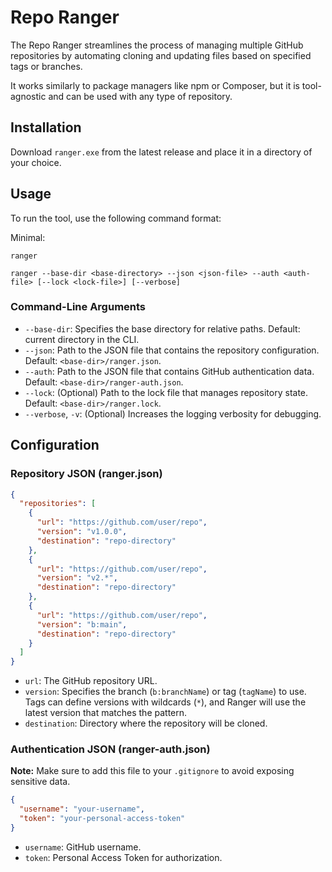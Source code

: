 # Repo Ranger

The Repo Ranger streamlines the process of managing multiple GitHub repositories by automating cloning and updating files based on specified tags or branches.

It works similarly to package managers like npm or Composer, but it is tool-agnostic and can be used with any type of repository.

## Installation

Download ```ranger.exe``` from the latest release and place it in a directory of your choice.

## Usage

To run the tool, use the following command format:

Minimal:

```shell
ranger
```

```shell
ranger --base-dir <base-directory> --json <json-file> --auth <auth-file> [--lock <lock-file>] [--verbose]
```

### Command-Line Arguments

- `--base-dir`: Specifies the base directory for relative paths. Default: current directory in the CLI.
- `--json`: Path to the JSON file that contains the repository configuration. Default: `<base-dir>/ranger.json`.
- `--auth`: Path to the JSON file that contains GitHub authentication data. Default: `<base-dir>/ranger-auth.json`.
- `--lock`: (Optional) Path to the lock file that manages repository state. Default: `<base-dir>/ranger.lock`.
- `--verbose`, `-v`: (Optional) Increases the logging verbosity for debugging.

## Configuration

### Repository JSON (ranger.json)

```json
{
  "repositories": [
    {
      "url": "https://github.com/user/repo",
      "version": "v1.0.0",
      "destination": "repo-directory"
    },
    {
      "url": "https://github.com/user/repo",
      "version": "v2.*",
      "destination": "repo-directory"
    },
    {
      "url": "https://github.com/user/repo",
      "version": "b:main",
      "destination": "repo-directory"
    }
  ]
}
```

- `url`: The GitHub repository URL.
- `version`: Specifies the branch (`b:branchName`) or tag (`tagName`) to use. Tags can define versions with wildcards (`*`), and Ranger will use the latest version that matches the pattern.
- `destination`: Directory where the repository will be cloned.

### Authentication JSON (ranger-auth.json)

**Note:** Make sure to add this file to your `.gitignore` to avoid exposing sensitive data.

```json
{
  "username": "your-username",
  "token": "your-personal-access-token"
}
```

- `username`: GitHub username.
- `token`: Personal Access Token for authorization.